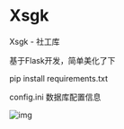 # Xsgk
Xsgk - 社工库

基于Flask开发，简单美化了下

pip install requirements.txt

config.ini  数据库配置信息

![img](https://github.com/hackxc/Xsgk/blob/master/demo.png)
